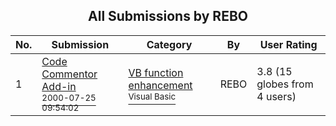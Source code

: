﻿<div align="center">

## All Submissions by REBO

</div>

No.  | Submission | Category | By   | User Rating
---- | ---------- | -------- | ---- | -----------
1 | [Code Commentor Add\-in<br /><sup>2000-07-25 09:54:02</sup>](https://github.com/Planet-Source-Code/rebo-code-commentor-add-in__1-10042) | [VB function enhancement<br /><sup>Visual Basic</sup>](../ByCategory/vb-function-enhancement__1-25.md) | REBO | 3.8 (15 globes from 4 users)

